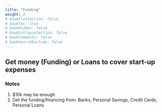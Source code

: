 ```yaml
---
title: "Funding"
weight: 2
# bookFlatSection: false
# bookToc: true
# bookHidden: false
# bookCollapseSection: false
# bookComments: false
# bookSearchExclude: false
---
```


## Get money (Funding) or Loans to cover start-up expenses

### Notes

1. $10k may be enough
2. Get the funding/financing from: Banks, Personal Savings, Credit Cards, Personal Loans
